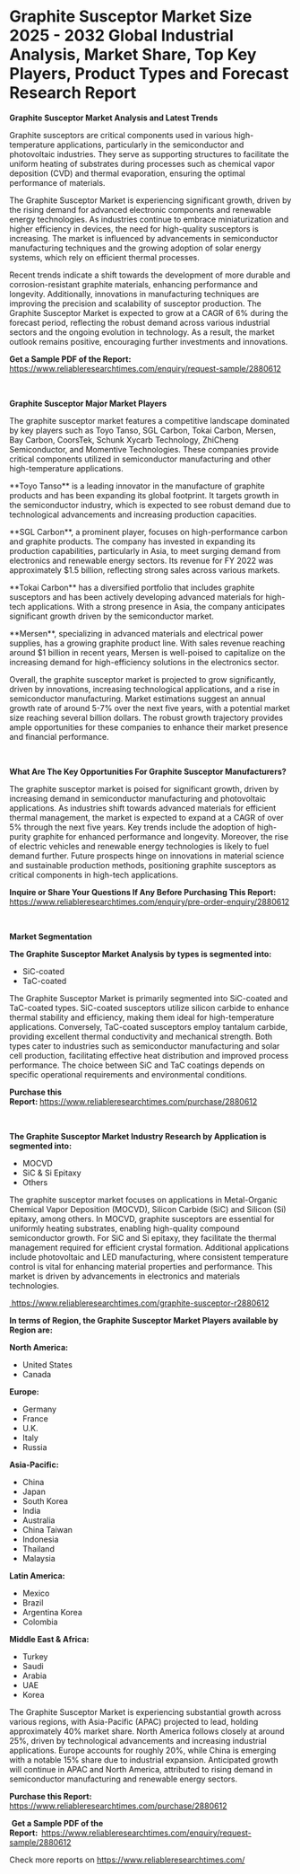 <p><h1>Graphite Susceptor Market Size 2025 - 2032 Global Industrial Analysis, Market Share, Top Key Players, Product Types and Forecast Research Report</h1></p><p><strong>Graphite Susceptor Market Analysis and Latest Trends</strong></p>
<p><p>Graphite susceptors are critical components used in various high-temperature applications, particularly in the semiconductor and photovoltaic industries. They serve as supporting structures to facilitate the uniform heating of substrates during processes such as chemical vapor deposition (CVD) and thermal evaporation, ensuring the optimal performance of materials.</p><p>The Graphite Susceptor Market is experiencing significant growth, driven by the rising demand for advanced electronic components and renewable energy technologies. As industries continue to embrace miniaturization and higher efficiency in devices, the need for high-quality susceptors is increasing. The market is influenced by advancements in semiconductor manufacturing techniques and the growing adoption of solar energy systems, which rely on efficient thermal processes.</p><p>Recent trends indicate a shift towards the development of more durable and corrosion-resistant graphite materials, enhancing performance and longevity. Additionally, innovations in manufacturing techniques are improving the precision and scalability of susceptor production. The Graphite Susceptor Market is expected to grow at a CAGR of 6% during the forecast period, reflecting the robust demand across various industrial sectors and the ongoing evolution in technology. As a result, the market outlook remains positive, encouraging further investments and innovations.</p></p>
<p><strong>Get a Sample PDF of the Report:&nbsp;</strong> <a href="https://www.reliableresearchtimes.com/enquiry/request-sample/2880612?utm_campaign=2984&utm_medium=2&utm_source=Github&utm_content=ia&utm_term=12032025&utm_id=graphite-susceptor">https://www.reliableresearchtimes.com/enquiry/request-sample/2880612</a></p>
<p>&nbsp;</p>
<p><strong>Graphite Susceptor Major Market Players</strong></p>
<p><p>The graphite susceptor market features a competitive landscape dominated by key players such as Toyo Tanso, SGL Carbon, Tokai Carbon, Mersen, Bay Carbon, CoorsTek, Schunk Xycarb Technology, ZhiCheng Semiconductor, and Momentive Technologies. These companies provide critical components utilized in semiconductor manufacturing and other high-temperature applications.</p><p>**Toyo Tanso** is a leading innovator in the manufacture of graphite products and has been expanding its global footprint. It targets growth in the semiconductor industry, which is expected to see robust demand due to technological advancements and increasing production capacities.</p><p>**SGL Carbon**, a prominent player, focuses on high-performance carbon and graphite products. The company has invested in expanding its production capabilities, particularly in Asia, to meet surging demand from electronics and renewable energy sectors. Its revenue for FY 2022 was approximately $1.5 billion, reflecting strong sales across various markets.</p><p>**Tokai Carbon** has a diversified portfolio that includes graphite susceptors and has been actively developing advanced materials for high-tech applications. With a strong presence in Asia, the company anticipates significant growth driven by the semiconductor market.</p><p>**Mersen**, specializing in advanced materials and electrical power supplies, has a growing graphite product line. With sales revenue reaching around $1 billion in recent years, Mersen is well-poised to capitalize on the increasing demand for high-efficiency solutions in the electronics sector.</p><p>Overall, the graphite susceptor market is projected to grow significantly, driven by innovations, increasing technological applications, and a rise in semiconductor manufacturing. Market estimations suggest an annual growth rate of around 5-7% over the next five years, with a potential market size reaching several billion dollars. The robust growth trajectory provides ample opportunities for these companies to enhance their market presence and financial performance.</p></p>
<p>&nbsp;</p>
<p><strong>What Are The Key Opportunities For Graphite Susceptor Manufacturers?</strong></p>
<p><p>The graphite susceptor market is poised for significant growth, driven by increasing demand in semiconductor manufacturing and photovoltaic applications. As industries shift towards advanced materials for efficient thermal management, the market is expected to expand at a CAGR of over 5% through the next five years. Key trends include the adoption of high-purity graphite for enhanced performance and longevity. Moreover, the rise of electric vehicles and renewable energy technologies is likely to fuel demand further. Future prospects hinge on innovations in material science and sustainable production methods, positioning graphite susceptors as critical components in high-tech applications.</p></p>
<p><strong>Inquire or Share Your Questions If Any Before Purchasing This Report:</strong> <a href="https://www.reliableresearchtimes.com/enquiry/pre-order-enquiry/2880612?utm_campaign=2984&utm_medium=2&utm_source=Github&utm_content=ia&utm_term=12032025&utm_id=graphite-susceptor">https://www.reliableresearchtimes.com/enquiry/pre-order-enquiry/2880612</a></p>
<p>&nbsp;</p>
<p><strong>Market Segmentation</strong></p>
<p><strong>The Graphite Susceptor Market Analysis by types is segmented into:</strong></p>
<p><ul><li>SiC-coated</li><li>TaC-coated</li></ul></p>
<p><p>The Graphite Susceptor Market is primarily segmented into SiC-coated and TaC-coated types. SiC-coated susceptors utilize silicon carbide to enhance thermal stability and efficiency, making them ideal for high-temperature applications. Conversely, TaC-coated susceptors employ tantalum carbide, providing excellent thermal conductivity and mechanical strength. Both types cater to industries such as semiconductor manufacturing and solar cell production, facilitating effective heat distribution and improved process performance. The choice between SiC and TaC coatings depends on specific operational requirements and environmental conditions.</p></p>
<p><strong>Purchase this Report:&nbsp;</strong><a href="https://www.reliableresearchtimes.com/purchase/2880612?utm_campaign=2984&utm_medium=2&utm_source=Github&utm_content=ia&utm_term=12032025&utm_id=graphite-susceptor">https://www.reliableresearchtimes.com/purchase/2880612</a></p>
<p>&nbsp;</p>
<p><strong>The Graphite Susceptor Market Industry Research by Application is segmented into:</strong></p>
<p><ul><li>MOCVD</li><li>SiC & Si Epitaxy</li><li>Others</li></ul></p>
<p><p>The graphite susceptor market focuses on applications in Metal-Organic Chemical Vapor Deposition (MOCVD), Silicon Carbide (SiC) and Silicon (Si) epitaxy, among others. In MOCVD, graphite susceptors are essential for uniformly heating substrates, enabling high-quality compound semiconductor growth. For SiC and Si epitaxy, they facilitate the thermal management required for efficient crystal formation. Additional applications include photovoltaic and LED manufacturing, where consistent temperature control is vital for enhancing material properties and performance. This market is driven by advancements in electronics and materials technologies.</p></p>
<p><a href="https://www.reliableresearchtimes.com/graphite-susceptor-r2880612?utm_campaign=2984&utm_medium=2&utm_source=Github&utm_content=ia&utm_term=12032025&utm_id=graphite-susceptor">&nbsp;https://www.reliableresearchtimes.com/graphite-susceptor-r2880612</a></p>
<p><strong>In terms of Region, the Graphite Susceptor Market Players available by Region are:</strong></p>
<p>
    <p> <strong> North America: </strong>
        <ul>
            <li>United States</li>
            <li>Canada</li>
        </ul>
        </p> 
    <p> <strong> Europe: </strong>
        <ul>
            <li>Germany</li>
            <li>France</li>
            <li>U.K.</li>
            <li>Italy</li>
            <li>Russia</li>
        </ul>
        </p> 
    <p> <strong> Asia-Pacific: </strong>
        <ul>
            <li>China</li>
            <li>Japan</li>
            <li>South Korea</li>
            <li>India</li>
            <li>Australia</li>
            <li>China Taiwan</li>
            <li>Indonesia</li>
            <li>Thailand</li>
            <li>Malaysia</li>
        </ul>
        </p> 
    <p> <strong> Latin America: </strong>
        <ul>
            <li>Mexico</li>
            <li>Brazil</li>
            <li>Argentina Korea</li>
            <li>Colombia</li>
        </ul>
        </p> 
    <p> <strong> Middle East & Africa: </strong>
        <ul>
            <li>Turkey</li>
            <li>Saudi</li>
            <li>Arabia</li>
            <li>UAE</li>
            <li>Korea</li>
        </ul>
    </p>
    </p>
<p><p>The Graphite Susceptor Market is experiencing substantial growth across various regions, with Asia-Pacific (APAC) projected to lead, holding approximately 40% market share. North America follows closely at around 25%, driven by technological advancements and increasing industrial applications. Europe accounts for roughly 20%, while China is emerging with a notable 15% share due to industrial expansion. Anticipated growth will continue in APAC and North America, attributed to rising demand in semiconductor manufacturing and renewable energy sectors.</p></p>
<p><strong>Purchase this Report: </strong><a href="https://www.reliableresearchtimes.com/purchase/2880612?utm_campaign=2984&utm_medium=2&utm_source=Github&utm_content=ia&utm_term=12032025&utm_id=graphite-susceptor">https://www.reliableresearchtimes.com/purchase/2880612</a></p>
<p>&nbsp;<strong>Get a Sample PDF of the Report:&nbsp;&nbsp;</strong><a href="https://www.reliableresearchtimes.com/enquiry/request-sample/2880612?utm_campaign=2984&utm_medium=2&utm_source=Github&utm_content=ia&utm_term=12032025&utm_id=graphite-susceptor">https://www.reliableresearchtimes.com/enquiry/request-sample/2880612</a></p>
<p><strong></strong></p>
<p>Check more reports on <a href="https://www.reliableresearchtimes.com/?utm_campaign=2984&utm_medium=2&utm_source=Github&utm_content=ia&utm_term=12032025&utm_id=graphite-susceptor">https://www.reliableresearchtimes.com/</a></p>